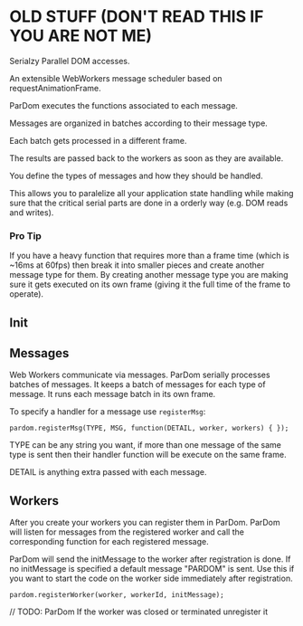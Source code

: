 
OLD STUFF (DON'T READ THIS IF YOU ARE NOT ME)
===============================
Serialzy Parallel DOM accesses.

An extensible WebWorkers message scheduler based on requestAnimationFrame.


ParDom executes the functions associated to each message.

Messages are organized in batches according to their message type.

Each batch gets processed in a different frame.

The results are passed back to the workers as soon as they are available.

You define the types of messages and how they should be handled.

This allows you to paralelize all your application state handling while making 
sure that the critical serial parts are done in a orderly way (e.g. DOM reads 
and writes).

### Pro Tip

If you have a heavy function that requires more than a frame time 
(which is ~16ms at 60fps) then break it into smaller pieces and 
create another message type for them. By creating another message type
you are making sure it gets executed on its own frame (giving it the 
full time of the frame to operate).

Init
----


Messages
--------

Web Workers communicate via messages. 
ParDom serially processes batches of messages.
It keeps a batch of messages for each type of message.
It runs each message batch in its own frame.

To specify a handler for a message use `registerMsg`: 

`
pardom.registerMsg(TYPE, MSG, function(DETAIL, worker, workers) { });
`

TYPE can be any string you want, if more than one message of the same type is sent 
then their handler function will be execute on the same frame.

DETAIL is anything extra passed with each message.


Workers
-------

After you create your workers you can register them in ParDom.
ParDom will listen for messages from the registered worker and call 
the corresponding function for each registered message.

ParDom will send the initMessage to the worker after registration is done.
If no initMessage is specified a default message "PARDOM" is sent.
Use this if you want to start the code on the worker side immediately after 
registration.

`
pardom.registerWorker(worker, workerId, initMessage);
`

// TODO:
ParDom If the worker was closed or terminated unregister it

